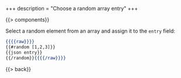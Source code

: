 +++
description = "Choose a random array entry"
+++

{{> components}}

Select a random element from an array and assign it to the `entry` field:

```handlebars
{{{{raw}}}}
{{#random [1,2,3]}}
{{json entry}}
{{/random}}{{{{/raw}}}}
```

{{> back}}
